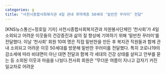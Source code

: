 ```yaml
---
categories: g
title: "사천시종합사회복지관 4일 관내 취약계층 50세대 ‘밑반찬 꾸러미’ 전달"
---
```

[KNS뉴스통신=정호일 기자] 사천시종합사회복지관과 자원봉사단체인 ‘천사회’가 4일 소외되고 어려운 이웃들의 건강증진과 삶의 질 향상에 기여하기 위해 ‘밑반찬 꾸러미’를 전달했다. 이날 ‘천사회’ 회원 10여 명은 직접 밑반찬을 만든 후 복지관 직원들과 함께 관내 소외되고 어려운 이웃 50세대를 방문해 밑반찬 꾸러미를 전달했다. 특히 코로나19의 감소세에 따라 비대면이 아닌 대면 전달과 함께 각 세대의 건강 상태를 살피고 안부를 묻는 등 소외된 이웃과 마음을 나눴다.천사회 회원은 “무더운 여름이 지나고 갑자기 커진 일교차로 어려운